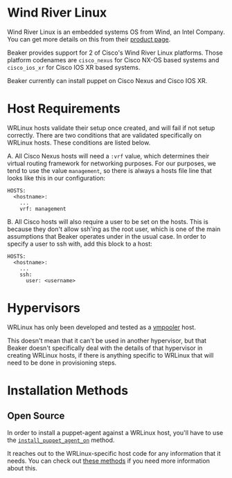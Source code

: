 # Wind River Linux

Wind River Linux is an embedded systems OS from Wind, an Intel Company.  You
can get more details on this from their
[product page](http://www.windriver.com/products/linux/).

Beaker provides support for 2 of Cisco's Wind River Linux platforms.
Those platform codenames are `cisco_nexus` for Cisco NX-OS based systems
and `cisco_ios_xr` for Cisco IOS XR based systems.

Beaker currently can install puppet on Cisco Nexus and Cisco IOS XR.

# Host Requirements

WRLinux hosts validate their setup once created, and will fail if not
setup correctly.  There are two conditions that are validated specifically
on WRLinux hosts.  These conditions are listed below.

A. All Cisco Nexus hosts will need a `:vrf` value, which determines their
virtual routing framework for networking purposes.  For our purposes,
we tend to use the value `management`, so there is always a hosts
file line that looks like this in our configuration:

    HOSTS:
      <hostname>:
        ...
        vrf: management
    
B. All Cisco hosts will also require a user to be set on the
hosts.  This is because they don't allow ssh'ing as the root user,
which is one of the main assumptions that Beaker operates under in
the usual case.  In order to specify a user to ssh with, add this
block to a host:

    HOSTS:
      <hostname>:
        ...
        ssh:
          user: <username>

# Hypervisors

WRLinux has only been developed and tested as a
[vmpooler](https://github.com/puppetlabs/vmpooler) host.

This doesn't mean that it can't be used in another hypervisor, but that
Beaker doesn't specifically deal with the details of that hypervisor in creating
WRLinux hosts, if there is anything specific to WRLinux that will need to be done in
provisioning steps.

# Installation Methods

## Open Source

In order to install a puppet-agent against a WRLinux host, you'll have to use the
[`install_puppet_agent_on`](blob/master/lib/beaker/dsl/install_utils/foss_utils.rb#L327)
method.

It reaches out to the WRLinux-specific host code for any information that it needs.
You can check out [these methods](blob/master/lib/beaker/host/cisco.rb) if you
need more information about this.
